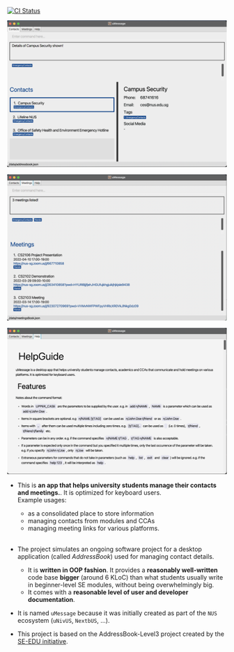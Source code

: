 [![CI Status](https://github.com/se-edu/addressbook-level3/workflows/Java%20CI/badge.svg)](https://github.com/AY2122S2-CS2103-W16-2/tp/actions)

![Ui](docs/images/Ui.png)

![Ui2](docs/images/Ui2.png)

![Ui3](docs/images/Ui3.png)

* This is **an app that helps university students manage their contacts and meetings.**. It is optimized for keyboard users.<br>
  Example usages:
  * as a consolidated place to store information
  * managing contacts from modules and CCAs
  * managing meeting links for various platforms.

  <br>
* The project simulates an ongoing software project for a desktop application (called _AddressBook_) used for managing contact details.
  * It is **written in OOP fashion**. It provides a **reasonably well-written** code base **bigger** (around 6 KLoC) than what students usually write in beginner-level SE modules, without being overwhelmingly big.
  * It comes with a **reasonable level of user and developer documentation**.
* It is named `uMessage` because it was initially created as part of the `NUS` ecosystem (`uNivUS`, `NextbUS`, ...).
* This project is based on the AddressBook-Level3 project created by the [SE-EDU initiative](https://se-education.org).
